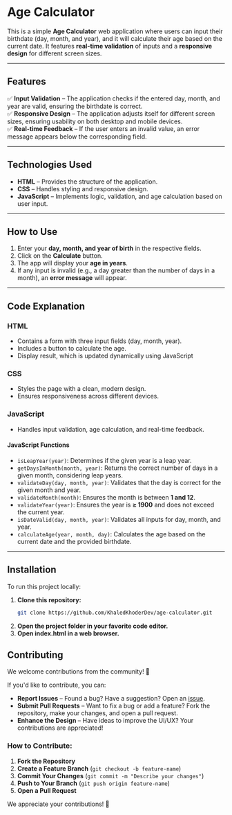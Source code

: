 # Age Calculator

This is a simple **Age Calculator** web application where users can input their birthdate (day, month, and year), and it will calculate their age based on the current date. It features **real-time validation** of inputs and a **responsive design** for different screen sizes.

---

## Features

✅ **Input Validation** – The application checks if the entered day, month, and year are valid, ensuring the birthdate is correct.  
✅ **Responsive Design** – The application adjusts itself for different screen sizes, ensuring usability on both desktop and mobile devices.  
✅ **Real-time Feedback** – If the user enters an invalid value, an error message appears below the corresponding field.

---

## Technologies Used

- **HTML** – Provides the structure of the application.
- **CSS** – Handles styling and responsive design.
- **JavaScript** – Implements logic, validation, and age calculation based on user input.

---

## How to Use

1. Enter your **day, month, and year of birth** in the respective fields.
2. Click on the **Calculate** button.
3. The app will display your **age in years**.
4. If any input is invalid (e.g., a day greater than the number of days in a month), an **error message** will appear.

---

## Code Explanation

### **HTML**

- Contains a form with three input fields (day, month, year).
- Includes a button to calculate the age.
- Display result, which is updated dynamically using JavaScript

### **CSS**

- Styles the page with a clean, modern design.
- Ensures responsiveness across different devices.

### **JavaScript**

- Handles input validation, age calculation, and real-time feedback.

#### **JavaScript Functions**

- `isLeapYear(year)`: Determines if the given year is a leap year.
- `getDaysInMonth(month, year)`: Returns the correct number of days in a given month, considering leap years.
- `validateDay(day, month, year)`: Validates that the day is correct for the given month and year.
- `validateMonth(month)`: Ensures the month is between **1 and 12**.
- `validateYear(year)`: Ensures the year is **≥ 1900** and does not exceed the current year.
- `isDateValid(day, month, year)`: Validates all inputs for day, month, and year.
- `calculateAge(year, month, day)`: Calculates the age based on the current date and the provided birthdate.

---

## Installation

To run this project locally:

1. **Clone this repository:**
   ```bash
   git clone https://github.com/KhaledKhoderDev/age-calculator.git
   ```
2. **Open the project folder in your favorite code editor.**
3. **Open index.html in a web browser.**

## Contributing

We welcome contributions from the community! 🚀

If you'd like to contribute, you can:

- **Report Issues** – Found a bug? Have a suggestion? Open an [issue](https://github.com/KhaledKhoderDev/age-calculator/issues).
- **Submit Pull Requests** – Want to fix a bug or add a feature? Fork the repository, make your changes, and open a pull request.
- **Enhance the Design** – Have ideas to improve the UI/UX? Your contributions are appreciated!

### How to Contribute:

1. **Fork the Repository**
2. **Create a Feature Branch** (`git checkout -b feature-name`)
3. **Commit Your Changes** (`git commit -m "Describe your changes"`)
4. **Push to Your Branch** (`git push origin feature-name`)
5. **Open a Pull Request**

We appreciate your contributions! 🎉
